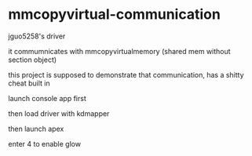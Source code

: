 # mmcopyvirtual-communication
jguo5258's driver 



it commumnicates with mmcopyvirtualmemory (shared mem without section object)


this project is supposed to demonstrate that communication, has a shitty cheat built in



launch console app first




then load driver with kdmapper


then launch apex


enter 4 to enable glow





